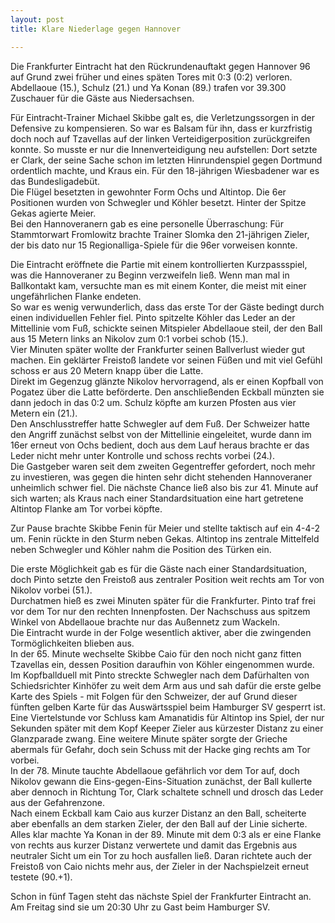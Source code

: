 ```yaml
---
layout: post
title: Klare Niederlage gegen Hannover

---
```


Die Frankfurter Eintracht hat den Rückrundenauftakt gegen Hannover 96 auf Grund zwei früher und eines späten Tores mit 0:3 (0:2) verloren. Abdellaoue (15.), Schulz (21.) und Ya Konan (89.) trafen vor 39.300 Zuschauer für die Gäste aus Niedersachsen.

Für Eintracht-Trainer Michael Skibbe galt es, die Verletzungssorgen in der Defensive zu kompensieren. So war es Balsam für ihn, dass er kurzfristig doch noch auf Tzavellas auf der linken Verteidigerposition zurückgreifen konnte. So musste er nur die Innenverteidigung neu aufstellen: Dort setzte er Clark, der seine Sache schon im letzten Hinrundenspiel gegen Dortmund ordentlich machte, und Kraus ein. Für den 18-jährigen Wiesbadener war es das Bundesligadebüt.  
Die Flügel besetzten in gewohnter Form Ochs und Altintop. Die 6er Positionen wurden von Schwegler und Köhler besetzt. Hinter der Spitze Gekas agierte Meier.  
Bei den Hannoveranern gab es eine personelle Überraschung: Für Stammtorwart Fromlowitz brachte Trainer Slomka den 21-jährigen Zieler, der bis dato nur 15 Regionalliga-Spiele für die 96er vorweisen konnte.

Die Eintracht eröffnete die Partie mit einem kontrollierten Kurzpassspiel, was die Hannoveraner zu Beginn verzweifeln ließ. Wenn man mal in Ballkontakt kam, versuchte man es mit einem Konter, die meist mit einer ungefährlichen Flanke endeten.  
So war es wenig verwunderlich, dass das erste Tor der Gäste bedingt durch einen individuellen Fehler fiel. Pinto spitzelte Köhler das Leder an der Mittellinie vom Fuß, schickte seinen Mitspieler Abdellaoue steil, der den Ball aus 15 Metern links an Nikolov zum 0:1 vorbei schob (15.).  
Vier Minuten später wollte der Frankfurter seinen Ballverlust wieder gut machen. Ein geklärter Freistoß landete vor seinen Füßen und mit viel Gefühl schoss er aus 20 Metern knapp über die Latte.  
Direkt im Gegenzug glänzte Nikolov hervorragend, als er einen Kopfball von Pogatez über die Latte beförderte. Den anschließenden Eckball münzten sie dann jedoch in das 0:2 um. Schulz köpfte am kurzen Pfosten aus vier Metern ein (21.).  
Den Anschlusstreffer hatte Schwegler auf dem Fuß. Der Schweizer hatte den Angriff zunächst selbst von der Mittellinie eingeleitet, wurde dann im 16er erneut von Ochs bedient, doch aus dem Lauf heraus brachte er das Leder nicht mehr unter Kontrolle und schoss rechts vorbei (24.).  
Die Gastgeber waren seit dem zweiten Gegentreffer gefordert, noch mehr zu investieren, was gegen die hinten sehr dicht stehenden Hannoveraner unheimlich schwer fiel. Die nächste Chance ließ also bis zur 41. Minute auf sich warten; als Kraus nach einer Standardsituation eine hart getretene Altintop Flanke am Tor vorbei köpfte.

Zur Pause brachte Skibbe Fenin für Meier und stellte taktisch auf ein 4-4-2 um. Fenin rückte in den Sturm neben Gekas. Altintop ins zentrale Mittelfeld neben Schwegler und Köhler nahm die Position des Türken ein.

Die erste Möglichkeit gab es für die Gäste nach einer Standardsituation, doch Pinto setzte den Freistoß aus zentraler Position weit rechts am Tor von Nikolov vorbei (51.).  
Durchatmen hieß es zwei Minuten später für die Frankfurter. Pinto traf frei vor dem Tor nur den rechten Innenpfosten. Der Nachschuss aus spitzem Winkel von Abdellaoue brachte nur das Außennetz zum Wackeln.  
Die Eintracht wurde in der Folge wesentlich aktiver, aber die zwingenden Tormöglichkeiten blieben aus.  
In der 65. Minute wechselte Skibbe Caio für den noch nicht ganz fitten Tzavellas ein, dessen Position daraufhin von Köhler eingenommen wurde.  
Im Kopfballduell mit Pinto streckte Schwegler nach dem Dafürhalten von Schiedsrichter Kinhöfer zu weit dem Arm aus und sah dafür die erste gelbe Karte des Spiels - mit Folgen für den Schweizer, der auf Grund dieser fünften gelben Karte für das Auswärtsspiel beim Hamburger SV gesperrt ist.  
Eine Viertelstunde vor Schluss kam Amanatidis für Altintop ins Spiel, der nur Sekunden später mit dem Kopf Keeper Zieler aus kürzester Distanz zu einer Glanzparade zwang. Eine weitere Minute später sorgte der Grieche abermals für Gefahr, doch sein Schuss mit der Hacke ging rechts am Tor vorbei.  
In der 78. Minute tauchte Abdellaoue gefährlich vor dem Tor auf, doch Nikolov gewann die Eins-gegen-Eins-Situation zunächst, der Ball kullerte aber dennoch in Richtung Tor, Clark schaltete schnell und drosch das Leder aus der Gefahrenzone.  
Nach einem Eckball kam Caio aus kurzer Distanz an den Ball, scheiterte aber ebenfalls an dem starken Zieler, der den Ball auf der Linie sicherte.  
Alles klar machte Ya Konan in der 89. Minute mit dem 0:3 als er eine Flanke von rechts aus kurzer Distanz verwertete und damit das Ergebnis aus neutraler Sicht um ein Tor zu hoch ausfallen ließ. Daran richtete auch der Freistoß von Caio nichts mehr aus, der Zieler in der Nachspielzeit erneut testete (90.+1).

Schon in fünf Tagen steht das nächste Spiel der Frankfurter Eintracht an. Am Freitag sind sie um 20:30 Uhr zu Gast beim Hamburger SV.
